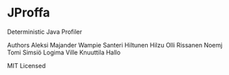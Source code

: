 JProffa
=======

Deterministic Java Profiler

Authors
Aleksi Majander Wampie
Santeri Hiltunen Hilzu
Olli Rissanen Noemj
Tomi Simsiö Logima 
Ville Knuuttila Hallo

MIT Licensed
